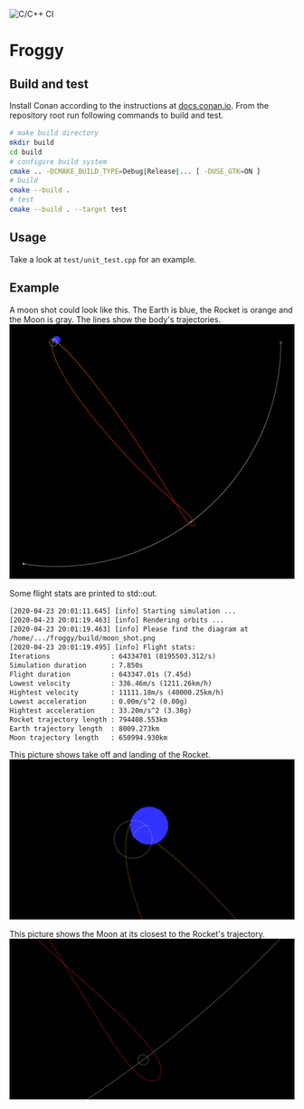 ![C/C++ CI](https://github.com/malikkirchner/froggy/workflows/C/C++%20CI/badge.svg)

# Froggy

## Build and test

Install Conan according to the instructions at [docs.conan.io](https://docs.conan.io/en/latest/installation.html).
From the repository root run following commands to build and test.
```bash
# make build directory
mkdir build
cd build
# configure build system
cmake .. -DCMAKE_BUILD_TYPE=Debug|Release|... [ -DUSE_GTK=ON ]
# build
cmake --build .
# test
cmake --build . --target test
```

## Usage

Take a look at `test/unit_test.cpp` for an example.

## Example

A moon shot could look like this. The Earth is blue, the Rocket is orange and the Moon is gray. The lines show the body's trajectories.
![moon shot](/moon_shot.png)

Some flight stats are printed to std::out.
```
[2020-04-23 20:01:11.645] [info] Starting simulation ...
[2020-04-23 20:01:19.463] [info] Rendering orbits ...
[2020-04-23 20:01:19.463] [info] Please find the diagram at /home/.../froggy/build/moon_shot.png
[2020-04-23 20:01:19.495] [info] Flight stats:
Iterations               : 64334701 (8195503.312/s)
Simulation duration      : 7.850s
Flight duration          : 643347.01s (7.45d)
Lowest velocity          : 336.46m/s (1211.26km/h)
Hightest velocity        : 11111.18m/s (40000.25km/h)
Lowest acceleration      : 0.00m/s^2 (0.00g)
Hightest acceleration    : 33.20m/s^2 (3.38g)
Rocket trajectory length : 794408.553km
Earth trajectory length  : 8009.273km
Moon trajectory length   : 650994.930km
```

This picture shows take off and landing of the Rocket.
![moon shot](/moon_shot_zoom_earth.png)

This picture shows the Moon at its closest to the Rocket's trajectory.
![moon shot](/moon_shot_zoom_moon.png)